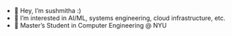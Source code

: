 - 👋 Hey, I’m sushmitha :)
- 👀 I’m interested in AI/ML, systems engineering, cloud infrastructure, etc.
- 🌱 Master’s Student in Computer Engineering @ NYU 
<!---
5ushh/5ushh is a ✨ special ✨ repository because its `README.md` (this file) appears on your GitHub profile.
You can click the Preview link to take a look at your changes.
--->
